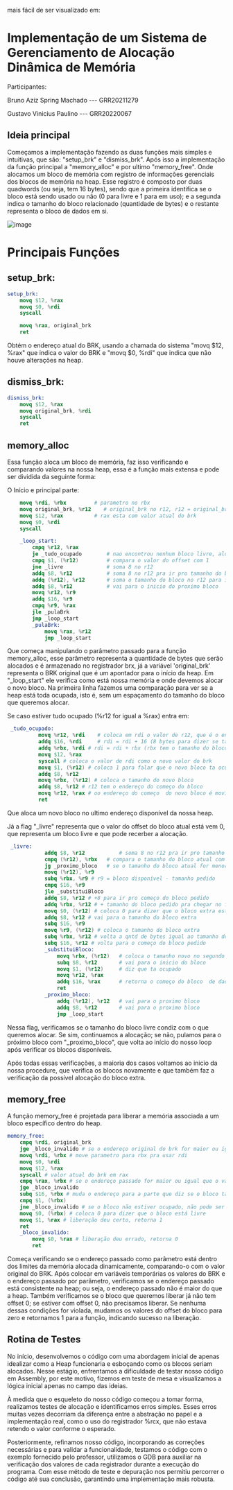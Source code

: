 mais fácil de ser visualizado em: 

# Implementação de um Sistema de Gerenciamento de Alocação Dinâmica de Memória
Participantes:

Bruno Aziz Spring Machado   --- GRR20211279

Gustavo Vinicius Paulino    --- GRR20220067

## Ideia principal
   Começamos a implementação fazendo as duas funções mais simples e intuitivas, que são: "setup_brk" e "dismiss_brk". Após isso a implementação da função principal a "memory_alloc" e por ultimo "memory_free".
Onde alocamos um bloco de memória com  registro de informações gerenciais dos blocos de memória na heap. Esse registro é composto por duas quadwords (ou seja, tem 16 bytes), sendo que a primeira identifica se o bloco está sendo usado ou não (0 para livre e 1 para em uso); e a
segunda indica o tamanho do bloco relacionado (quantidade de bytes) e o restante representa o bloco de dados em si. 

![image](https://github.com/brspring/Malloc-Assembly-/assets/90077110/ceb6a1f7-baf8-42da-858a-8814d5f9796e)

# Principais Funções
   
 ## setup_brk:
```s
setup_brk:
    movq $12, %rax           
    movq $0, %rdi            
    syscall

    movq %rax, original_brk
    ret
```
   Obtém o endereço atual do BRK, usando a chamada do sistema "movq $12, %rax" que indica o valor do BRK e "movq $0, %rdi" que indica que não houve alterações na heap.

## dismiss_brk:
```s
dismiss_brk:
    movq $12, %rax         
    movq original_brk, %rdi
    syscall
    ret
```
## memory_alloc
Essa função aloca um bloco de memória, faz isso verificando e comparando valores na nossa heap, essa é a função mais extensa e pode ser dividida da seguinte forma:

   O Início e principal parte: 
```s
    movq %rdi, %rbx         # parametro no rbx
    movq original_brk, %r12    # original_brk no r12, r12 = original_brk
    movq $12, %rax          # rax esta com valor atual do brk
    movq $0, %rdi
    syscall

    _loop_start:
        cmpq %r12, %rax
        je _tudo_ocupado        # nao encontrou nenhum bloco livre, aloca no fim 
        cmpq $1, (%r12)         # compara o valor do offset com 1
        jne _livre              # soma 8 no r12   
        addq $8, %r12           # soma 8 no r12 pra ir pro tamanho do bloco           
        addq (%r12), %r12       # soma o tamanho do bloco no r12 para ir para  o fim do bloco menos 8 bytes
        addq $8, %r12           # vai para o inicio do proximo bloco
        movq %r12, %r9
        addq $16, %r9
        cmpq %r9, %rax
        jle _pulaBrk
        jmp _loop_start
        _pulaBrk:
            movq %rax, %r12
            jmp _loop_start
```
   Que começa manipulando o parâmetro passado para a função memory_alloc, esse parâmetro representa a quantidade de bytes que serão alocados e é armazenado no registrador brx, já a variável 'original_brk' representa o BRK original que é um apontador para o início da heap.
Em "_loop_start" ele verifica como está nossa memória e onde devemos alocar o novo bloco. Na primeira linha fazemos uma comparação para ver se a heap está toda ocupada, isto é, sem um espaçamento do tamanho do bloco que queremos alocar. 

   Se caso estiver tudo ocupado (%r12 for igual a %rax) entra em:
```s
 _tudo_ocupado:
          movq %r12, %rdi    # coloca em rdi o valor de r12, que é o endereço atual nos blocos da heap
          addq $16, %rdi     # rdi = rdi + 16 (8 bytes para dizer se ta livre e 8 bytes para dizer o tamanho do bloco)
          addq %rbx, %rdi # rdi = rdi + rbx (rbx tem o tamanho do bloco)
          movq $12, %rax
          syscall # coloca o valor de rdi como o novo valor do brk
          movq $1, (%r12) # coloca 1 para falar que o novo bloco ta ocupado
          addq $8, %r12
          movq %rbx, (%r12) # coloca o tamanho do novo bloco
          addq $8, %r12 # r12 tem o endereço do começo do bloco
          movq %r12, %rax # oo endereço do começo  do novo bloco é movido no rax p retornar
          ret
```
Que aloca um novo bloco no ultimo endereço disponível da nossa heap.

Já a flag "_livre" representa que o valor do offset do bloco atual está vem 0, que representa um bloco livre e que pode recerber a alocação.
```s
 _livre:
            addq $8, %r12           # soma 8 no r12 pra ir pro tamanho do bloco 
            cmpq (%r12), %rbx   # compara o tamanho do bloco atual com o tamanho pedido
            jg _proximo_bloco   # se o tamanho do bloco atual for menor que o tamanho pedido, vai para o proximo bloco
            movq (%r12), %r9 
            subq %rbx, %r9 # r9 = bloco disponível - tamanho pedido
            cmpq $16, %r9 
            jle _substituiBloco
            addq $8, %r12 # +8 para ir pro começo do bloco pedido
            addq %rbx, %r12 # + tamanho do bloco pedido pra chegar no fim do bloco pedido/começo do extra
            movq $0, (%r12) # coloca 0 para dizer que o bloco extra está livre
            addq $8, %r12 # vai para o tamanho do bloco extra
            subq $16, %r9
            movq %r9, (%r12) # coloca o tamanho do bloco extra
            subq %rbx, %r12 # volta a qntd de bytes igual ao tamanho do bloco pedido
            subq $16, %r12 # volta para o começo do bloco pedido 
            _substituiBloco: 
                movq %rbx, (%r12)   # coloca o tamanho novo no segundo quadradinho
                subq $8, %r12       # vai para o inicio do bloco 
                movq $1, (%r12)     # diz que ta ocupado
                movq %r12, %rax     
                addq $16, %rax      # retorna o começo do bloco  de dados
                ret
            _proximo_bloco:
                addq (%r12), %r12   # vai para o proximo bloco
                addq $8, %r12       # vai para o proximo bloco
                jmp _loop_start
```
   Nessa flag, verificamos se o tamanho do bloco livre condiz com o que queremos alocar. Se sim, continuamos a alocação; se não, pulamos para o próximo bloco com "_proximo_bloco", que volta ao início do nosso loop após verificar os blocos disponíveis.

   Após todas essas verificações, a maioria dos casos voltamos ao inicio da nossa procedure, que verifica os blocos novamente e que também faz a verificação da possível alocação do bloco extra. 
## memory_free 
   A função memory_free é projetada para liberar a memória associada a um bloco específico dentro do heap.
```s
memory_free:
    cmpq %rdi, original_brk 
    jge _bloco_invalido # se o endereço original do brk for maior ou igual ao endereço passado, esse endereço não está alocado
    movq %rdi, %rbx # move parametro para rbx pra usar rdi
    movq $0, %rdi
    movq $12, %rax
    syscall # valor atual do brk em rax
    cmpq %rax, %rbx # se o endereço passado for maior ou igual que o valor atual do brk, esse endereço não está alocado
    jge _bloco_invalido
    subq $16, %rbx # muda o endereço para a parte que diz se o bloco ta livre
    cmpq $1, (%rbx)
    jne _bloco_invalido # se o bloco não estiver ocupado, não pode ser liberado
    movq $0, (%rbx) # coloca 0 para dizer que o bloco está livre
    movq $1, %rax # liberação deu certo, retorna 1
    ret
    _bloco_invalido:
        movq $0, %rax # liberação deu errado, retorna 0
        ret
```
Começa verificando se o endereço passado como parâmetro está dentro dos limites da memória alocada dinamicamente, comparando-o com o valor original do BRK. Após colocar em variáveis temporárias os valores do BRK e o endereço passado por parâmetro, verificamos se o endereço passado está consistente na heap; ou seja, o endereço passado não é maior do que a heap. Também verificamos se o bloco que queremos liberar já não tem offset 0; se estiver com offset 0, não precisamos liberar. Se nenhuma dessas condições for violada, mudamos os valores do offset do bloco para zero e retornamos 1 para a função, indicando sucesso na liberação.
## Rotina de Testes
 No início, desenvolvemos o código com uma abordagem inicial de apenas idealizar como a Heap funcionaria e esboçando como os blocos seriam alocados. Nesse estágio, enfrentamos a dificuldade de testar nosso código em Assembly, por este motivo, fizemos em teste de mesa e visualizamos a lógica inicial apenas no campo das ideias.

À medida que o esqueleto do nosso código começou a tomar forma, realizamos testes de alocação e identificamos erros simples. Esses erros muitas vezes decorriam da diferença entre a abstração no papel e a implementação real, como o uso do registrador %rcx, que não estava retendo o valor conforme o esperado.

Posteriormente, refinamos nosso código, incorporando as correções necessárias e para validar a funcionalidade, testamos o código com o exemplo fornecido pelo professor, utilizamos o GDB para auxiliar na verificação dos valores de cada registrador durante a execução do programa. Com esse método de teste e depuração nos permitiu percorrer o código até sua conclusão, garantindo uma implementação mais robusta.
```c

```

